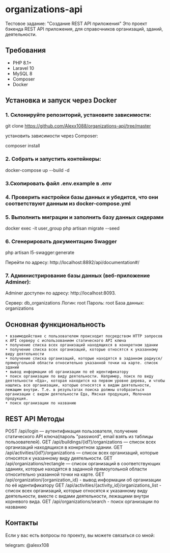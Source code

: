 # organizations-api
Тестовое задание: "Создание REST API приложения"
Это проект бэкенда REST API приложения, для справочников организаций, зданий, деятельности.

## Требования
- PHP 8.1+
- Laravel 10
- MySQL 8
- Composer
- Docker

## Установка и запуск через Docker

### 1. Склонируйте репозиторий, установите зависимости:

git clone https://github.com/Alexx1088/organizations-api/tree/master

установить зависимости через Composer:

composer install

### 2.  Собрать и запустить контейнеры:

docker-compose up --build -d

### 3.Скопировать файл .env.example в .env

### 4. Проверить настройки базы данных и убедится, что они соответствуют данным из docker-compose.yml

### 5. Выполнить миграции и заполнить базу данных сидерами

docker exec -it user_group php artisan migrate --seed

### 6. Сгенерировать документацию Swagger 

php artisan l5-swagger:generate

Перейти по адресу: http://localhost:8892/api/documentation#/

### 7. Администрирование базы данных (веб-приложение Adminer):

Adminer доступен по адресу: http://localhost:8093.

Сервер: db_organizations
Логин: root
Пароль: root
База данных: organizations

## Основная функциональность

    • взаимодействие с пользователем происходит посредством HTTP запросов к API серверу с использованием статического API ключа
    • получение списка всех организаций находящихся в конкретном здании
    • получение списка всех организаций, которые относятся к указанному виду деятельности
    • получение списка организаций, которые находятся в заданном радиусе/прямоугольной области относительно указанной точки на карте. список зданий
    • вывод информации об организации по её идентификатору
    • поиск организации по виду деятельности. Например, поиск по виду деятельности «Еда», которая находится на первом уровне дерева, и чтобы нашлись все организации, которые относятся к видам деятельности, лежащим внутри. Т.е. в результатах поиска должны отобразиться организации с видом деятельности Еда, Мясная продукция, Молочная продукция.
    • поиск организации по названию

## REST API Методы

POST /api/login — аутентификация пользователя, получение статического API ключа(пароль "password", email взять из
таблицы пользователей).
GET /api/buildings/{id?}/organizations — список всех организаций находящихся в конкретном здании.
GET /api/activities/{id?}/organizations — список всех организаций, которые относятся к указанному виду деятельности.
GET /api/organizations/rectangle — список организаций в соответствующих зданиях, которые находятся в 
заданной прямоугольной области относительно указанной точки на карте.
GET /api/organization/{organization_id} - вывод информации об организации по её идентификатору
GET /api/activities/{activity_id}/organizations_list - список всех организаций, которые относятся к указанному виду 
деятельности, вместе с видами деятельности, лежащими внутри корневого вида.
GET /api/organizations/search - поиск организации по названию 

## Контакты

Если у вас есть вопросы по проекту, вы можете связаться со мной:

telegram: @alexx108
